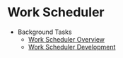# Work Scheduler

- Background Tasks
  - [Work Scheduler Overview](work-scheduler-overview.md)
  - [Work Scheduler Development](work-scheduler-dev-guide.md)
